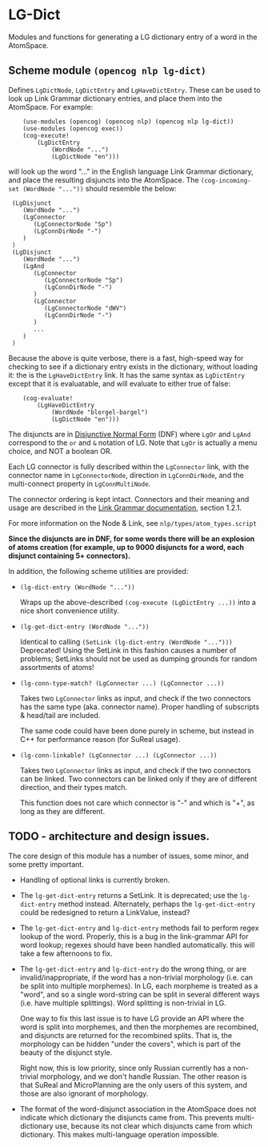 # LG-Dict

Modules and functions for generating a LG dictionary entry of a word
in the AtomSpace.

## Scheme module `(opencog nlp lg-dict)`

Defines `LgDictNode`, `LgDictEntry` and `LgHaveDictEntry`.  These can
be used to look up Link Grammar dictionary entries, and place them
into the AtomSpace.  For example:

```
	(use-modules (opencog) (opencog nlp) (opencog nlp lg-dict))
	(use-modules (opencog exec))
	(cog-execute!
		(LgDictEntry
			(WordNode "...")
			(LgDictNode "en")))
```
will look up the word "..." in the English language Link Grammar
dictionary, and place the resulting disjuncts into the AtomSpace.
The `(cog-incoming-set (WordNode "..."))` should resemble the below:

  ```
   (LgDisjunct
      (WordNode "...")
      (LgConnector
         (LgConnectorNode "Sp")
         (LgConnDirNode "-")
      )
   )
   (LgDisjunct
      (WordNode "...")
      (LgAnd
         (LgConnector
            (LgConnectorNode "Sp")
            (LgConnDirNode "-")
         )
         (LgConnector
            (LgConnectorNode "dWV")
            (LgConnDirNode "-")
         )
         ...
      )
   )
  ```

Because the above is quite verbose, there is a fast, high-speed way
for checking to see if a dictionary entry exists in the dictionary,
without loading it: the is the `LgHaveDictEntry` link. It has the
same syntax as `LgDictEntry` except that it is evaluatable, and will
evaluate to either true of false:
```
	(cog-evaluate!
		(LgHaveDictEntry
			(WordNode "blorgel-bargel")
			(LgDictNode "en")))
```

The disjuncts are in [Disjunctive Normal Form](http://en.wikipedia.org/wiki/Disjunctive_normal_form) (DNF)
where `LgOr` and `LgAnd` correspond to the `or` and `&` notation of LG.
Note that `LgOr` is actually a menu choice, and NOT a boolean OR.

Each LG connector is fully described within the `LgConnector` link,
with the connector name in `LgConnectorNode`, direction in
`LgConnDirNode`, and the multi-connect property in `LgConnMultiNode`.

The connector ordering is kept intact. Connectors and their meaning and
usage are described in the [Link Grammar documentation](http://www.abisource.com/projects/link-grammar/dict/introduction.html),
section 1.2.1.

For more information on the Node & Link, see `nlp/types/atom_types.script`

**Since the disjuncts are in DNF, for some words there will be an explosion
of atoms creation (for example, up to 9000 disjuncts for a word, each
disjunct containing 5+ connectors).**


In addition, the following scheme utilities are provided:
- `(lg-dict-entry (WordNode "..."))`

  Wraps up the above-described `(cog-execute (LgDictEntry ...))` into
  a nice short convenience utility.

- `(lg-get-dict-entry (WordNode "..."))`

  Identical to calling `(SetLink (lg-dict-entry (WordNode "...")))`
  Deprecated!  Using the SetLink in this fashion causes a number of
  problems; SetLinks should not be used as dumping grounds for random
  assortments of atoms!

- `(lg-conn-type-match? (LgConnector ...) (LgConnector ...))`

  Takes two `LgConnector` links as input, and check if the two connectors has
  the same type (aka. connector name).  Proper handling of subscripts &
  head/tail are included.

  The same code could have been done purely in scheme, but instead in C++ for
  performance reason (for SuReal usage).

- `(lg-conn-linkable? (LgConnector ...) (LgConnector ...))`

  Takes two `LgConnector` links as input, and check if the two connectors can
  be linked.  Two connectors can be linked only if they are of different
  direction, and their types match.

  This function does not care which connector is "-" and which is "+", as long
  as they are different.

## TODO - architecture and design issues.
The core design of this module has a number of issues, some minor, and
some pretty important.

* Handling of optional links is currently broken.

* The `lg-get-dict-entry` returns a SetLink. It is deprecated; use
  the `lg-dict-entry` method instead. Alternately, perhaps the
  `lg-get-dict-entry` could be redesigned to return a LinkValue,
  instead?

* The `lg-get-dict-entry` and `lg-dict-entry` methods fail to perform
  regex lookup of the word. Properly, this is a bug in the link-grammar
  API for word lookup; regexes should have been handled automatically.
  this will take a few afternoons to fix.

* The `lg-get-dict-entry` and `lg-dict-entry` do the wrong thing, or
  are invalid/inappropriate, if the word has a non-trivial morphology
  (i.e. can be split into multiple morphemes). In LG, each morpheme
  is treated as a "word", and so a single word-string can be split
  in several different ways (i.e. have multiple splittings).  Word
  splitting is non-trivial in LG.

  One way to fix this last issue is to have LG provide an API where
  the word is split into morphemes, and then the morphemes are
  recombined, and disjuncts are returned for the recombined splits.
  That is, the morphology can be hidden "under the covers", which is
  part of the beauty of the disjunct style.

  Right now, this is low priority, since only Russian currently has a
  non-trivial morphology, and we don't handle Russian.  The other
  reason is that SuReal and MicroPlanning are the only users of this
  system, and those are also ignorant of morphology.

* The format of the word-disjunct association in the AtomSpace does not
  indicate which dictionary the disjuncts came from. This prevents
  multi-dictionary use, because its not clear which disjuncts came from
  which dictionary. This makes multi-language operation impossible.
